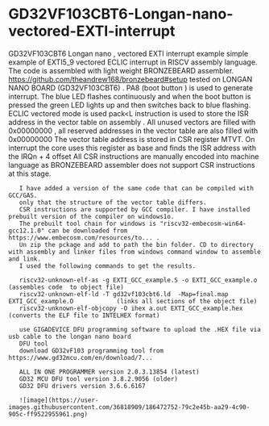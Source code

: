 # GD32VF103CBT6-Longan-nano-vectored-EXTI-interrupt
GD32VF103CBT6 Longan nano , vectored EXTI interrupt example
simple example of EXTI5_9 vectored ECLIC interrupt  in RISCV assembly language.
The code is assembled with light weight BRONZEBEARD assembler. https://github.com/theandrew168/bronzebeard#setup 
tested on LONGAN NANO BOARD (GD32VF103CBT6) . PA8 (boot button ) is used to generate interrupt.
The blue LED flashes continuously and when the boot button is pressed the green LED lights up and then switches back to blue flashing.
ECLIC vectored mode is used
pack<L instruction is used to store the ISR address in the vector table on assembly .
All unused vectors are filled with 0x00000000 , all reserved addresses in the vector table are also filled with 0x00000000
The vector table address is stored in CSR register MTVT. On interrupt the core uses this register as base and finds the ISR address with the IRQn + 4 offset
All CSR instructions are manually encoded into machine language as BRONZEBEARD assembler does not support CSR instructions at this stage.

       I have added a version of the same code that can be compiled with GCC/GAS.
       only that the structure of the vector table differs.
       CSR instructions are supported by GCC compiler. I have installed prebuilt version of the compiler on windows1o.
       The prebuilt tool chain for windows is "riscv32-embecosm-win64-gcc12.1.0" can be downloaded from https://www.embecosm.com/resources/to... . 
       Un zip the pckage and add to path the bin folder. CD to directory with assembly and linker files from windows command window to assemble and link.
       I used the following commands to get the results.
       
       riscv32-unknown-elf-as -g EXTI_GCC_example.S -o EXTI_GCC_example.o            (assembles code  to object file)
       riscv32-unknown-elf-ld -T gd32vf103cbt6.ld  -Map=final.map EXTI_GCC_example.O            (links all sections of the object file)
       riscv32-unknown-elf-objcopy -O ihex a.out EXTI_GCC_example.hex                 (converts the ELF file to INTELHEX format)
       
       use GIGADEVICE DFU programming software to upload the .HEX file via usb cable to the longan nano board
       DFU tool
       download GD32vF103 programming tool from https://www.gd32mcu.com/en/download/7...

       ALL IN ONE PROGRAMMER version 2.0.3.13854 (latest)
       GD32 MCU DFU tool version 3.8.2.9056 (older)
       GD32 DFU drivers version 3.6.6.6167
       
       ![image](https://user-images.githubusercontent.com/36818909/186472752-79c2e45b-aa29-4c90-905c-ff9522955961.png)
       
